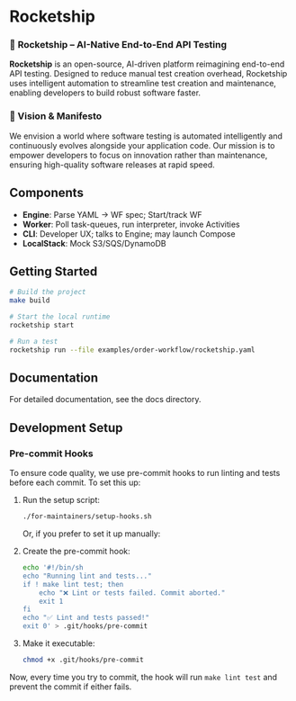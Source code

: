 # Rocketship

### 🚀 **Rocketship** – AI-Native End-to-End API Testing

**Rocketship** is an open-source, AI-driven platform reimagining end-to-end API testing. Designed to reduce manual test creation overhead, Rocketship uses intelligent automation to streamline test creation and maintenance, enabling developers to build robust software faster.

### 🎯 Vision & Manifesto

We envision a world where software testing is automated intelligently and continuously evolves alongside your application code. Our mission is to empower developers to focus on innovation rather than maintenance, ensuring high-quality software releases at rapid speed.

## Components

- **Engine**: Parse YAML → WF spec; Start/track WF
- **Worker**: Poll task-queues, run interpreter, invoke Activities
- **CLI**: Developer UX; talks to Engine; may launch Compose
- **LocalStack**: Mock S3/SQS/DynamoDB

## Getting Started

```bash
# Build the project
make build

# Start the local runtime
rocketship start

# Run a test
rocketship run --file examples/order-workflow/rocketship.yaml
```

## Documentation

For detailed documentation, see the docs directory.

## Development Setup

### Pre-commit Hooks

To ensure code quality, we use pre-commit hooks to run linting and tests before each commit. To set this up:

1. Run the setup script:

   ```bash
   ./for-maintainers/setup-hooks.sh
   ```

   Or, if you prefer to set it up manually:

2. Create the pre-commit hook:

   ```bash
   echo '#!/bin/sh
   echo "Running lint and tests..."
   if ! make lint test; then
       echo "❌ Lint or tests failed. Commit aborted."
       exit 1
   fi
   echo "✅ Lint and tests passed!"
   exit 0' > .git/hooks/pre-commit
   ```

3. Make it executable:
   ```bash
   chmod +x .git/hooks/pre-commit
   ```

Now, every time you try to commit, the hook will run `make lint test` and prevent the commit if either fails.

